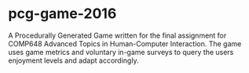 # pcg-game-2016
A Procedurally Generated Game written for the final assignment for COMP648 Advanced Topics in Human-Computer Interaction. The game uses game metrics and voluntary in-game surveys to query the users enjoyment levels and adapt accordingly. 
